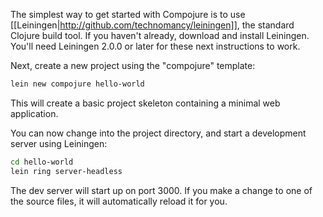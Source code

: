 The simplest way to get started with Compojure is to use [[Leiningen|http://github.com/technomancy/leiningen]], the standard Clojure build tool. If you haven't already, download and install Leiningen. You'll need Leiningen 2.0.0 or later for these next instructions to work.

Next, create a new project using the "compojure" template:

```bash
lein new compojure hello-world
```

This will create a basic project skeleton containing a minimal web application.

You can now change into the project directory, and start a development server using Leiningen:

```bash
cd hello-world
lein ring server-headless
```

The dev server will start up on port 3000. If you make a change to one of the source files, it will automatically reload it for you.